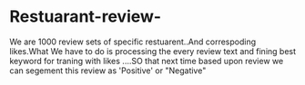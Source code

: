 # Restuarant-review-
We are 1000 review sets of specific restuarent..And correspoding likes.What We have to do is processing the every review text and fining best keyword for traning with likes ....SO that next time based upon review we can segement this review as 'Positive' or "Negative" 
